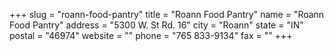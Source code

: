 +++
slug = "roann-food-pantry"
title = "Roann Food Pantry"
name = "Roann Food Pantry"
address = "5300 W. St Rd. 16"
city = "Roann"
state = "IN"
postal = "46974"
website = ""
phone = "765 833-9134"
fax = ""
+++
